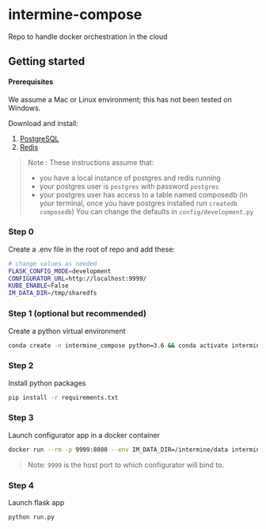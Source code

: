 # intermine-compose
Repo to handle docker orchestration in the cloud

## Getting started

#### Prerequisites

We assume a Mac or Linux environment; this has not been tested on Windows. 

Download and install: 

1. [PostgreSQL](https://www.postgresql.org/download/)
2. [Redis](https://redis.io/download)

> Note : These instructions assume that:
>- you have a local instance of postgres and redis running
>- your postgres user is `postgres` with password `postgres`
>- your postgres user has access to a table named composedb (in your terminal, once you have postgres installed run `createdb composedb`)
> You can change the defaults in `config/development.py`

### Step 0
Create a .env file in the root of repo and add these:
```bash
# change values as needed
FLASK_CONFIG_MODE=development
CONFIGURATOR_URL=http://localhost:9999/
KUBE_ENABLE=False
IM_DATA_DIR=/tmp/sharedfs
```
### Step 1 (optional but recommended)
Create a python virtual environment
```bash
conda create -n intermine_compose python=3.6 && conda activate intermine_compose
```
### Step 2
Install python packages
```bash
pip install -r requirements.txt
```
### Step 3
Launch configurator app in a docker container
```bash
docker run --rm -p 9999:8080 --env IM_DATA_DIR=/intermine/data intermine/configurator:latest
```
> Note: `9999` is the host port to which configurator will bind to.

### Step 4
Launch flask app
```bash
python run.py
```


